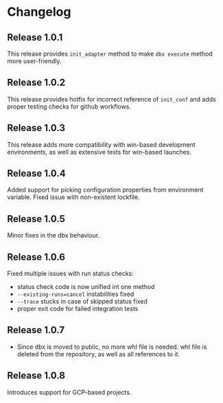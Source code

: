 # Changelog

## Release 1.0.1

This release provides `init_adapter` method to make `dbx execute` method more user-friendly.

## Release 1.0.2

This release provides hotfix for incorrect reference of `init_conf` and adds proper testing checks for github workflows.

## Release 1.0.3

This release adds more compatibility with win-based development environments, as well as extensive tests for win-based launches.

## Release 1.0.4

Added support for picking configuration properties from environment variable. 
Fixed issue with non-existent lockfile. 

## Release 1.0.5

Minor fixes in the dbx behaviour.

## Release 1.0.6

Fixed multiple issues with run status checks:
- status check code is now unified int one method
- `--existing-runs=cancel` instabilities fixed
- `--trace` stucks in case of skipped status fixed
- proper exit code for failed integration tests

## Release 1.0.7

- Since dbx is moved to public, no more whl file is needed. whl file is deleted from the repository, as well as all references to it.

## Release 1.0.8

Introduces support for GCP-based projects.

